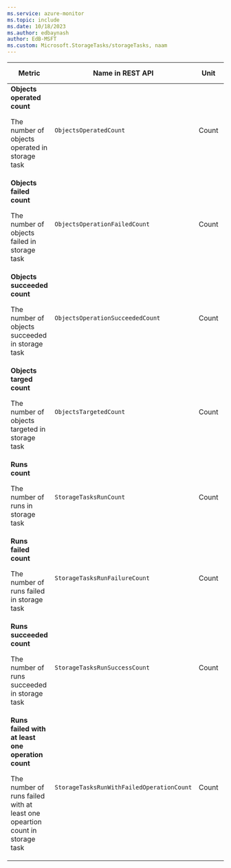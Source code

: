 ```yaml
---
ms.service: azure-monitor
ms.topic: include
ms.date: 10/18/2023
ms.author: edbaynash
author: EdB-MSFT
ms.custom: Microsoft.StorageTasks/storageTasks, naam
---
```

<!--
NOTE:  This content is automatically generated using API calls to Azure. 
Any edits made on these files will be overwritten in the next run of the script. 
There is no benefit in editing these files directly.  
-->
  
  
|Metric|Name in REST API|Unit|Aggregation|Dimensions|Time Grains|DS Export|
|---|---|---|---|---|---|---|
|**Objects operated count**<p><p>The number of objects operated in storage task |`ObjectsOperatedCount` |Count |Total |`AccountName`, `TaskAssignmentId`|PT5M, PT15M, PT30M, PT1H, PT6H, PT12H, P1D |Yes|
|**Objects failed count**<p><p>The number of objects failed in storage task |`ObjectsOperationFailedCount` |Count |Total |`AccountName`, `TaskAssignmentId`|PT5M, PT15M, PT30M, PT1H, PT6H, PT12H, P1D |Yes|
|**Objects succeeded count**<p><p>The number of objects succeeded in storage task |`ObjectsOperationSucceededCount` |Count |Total |`AccountName`, `TaskAssignmentId`|PT5M, PT15M, PT30M, PT1H, PT6H, PT12H, P1D |Yes|
|**Objects targed count**<p><p>The number of objects targeted in storage task |`ObjectsTargetedCount` |Count |Total |`AccountName`, `TaskAssignmentId`|PT5M, PT15M, PT30M, PT1H, PT6H, PT12H, P1D |Yes|
|**Runs count**<p><p>The number of runs in storage task |`StorageTasksRunCount` |Count |Total |`AccountName`, `TaskAssignmentId`|PT5M, PT15M, PT30M, PT1H, PT6H, PT12H, P1D |Yes|
|**Runs failed count**<p><p>The number of runs failed in storage task |`StorageTasksRunFailureCount` |Count |Total |`AccountName`, `TaskAssignmentId`|PT5M, PT15M, PT30M, PT1H, PT6H, PT12H, P1D |Yes|
|**Runs succeeded count**<p><p>The number of runs succeeded in storage task |`StorageTasksRunSuccessCount` |Count |Total |`AccountName`, `TaskAssignmentId`|PT5M, PT15M, PT30M, PT1H, PT6H, PT12H, P1D |Yes|
|**Runs failed with at least one operation count**<p><p>The number of runs failed with at least one opeartion count in storage task |`StorageTasksRunWithFailedOperationCount` |Count |Total |`AccountName`, `TaskAssignmentId`|PT5M, PT15M, PT30M, PT1H, PT6H, PT12H, P1D |Yes|